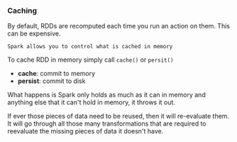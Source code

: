 ### Caching

By default, RDDs are recomputed each time you run an action on them. 
This can be expensive.

    Spark allows you to control what is cached in memory

To cache RDD in memory simply call `cache()` or `persit()`

 - **cache**: commit to memory
- **persist**: commit to disk

What happens is Spark only holds as much as it can in memory and anything else that it can't hold in memory,
it throws it out.

If ever those pieces of data need to be reused, then it will re-evaluate them.
It will go through all those many transformations that are required
to reevaluate the missing pieces of data it doesn't have.